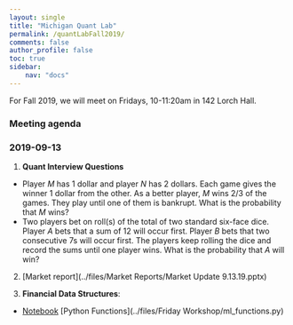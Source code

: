 ```yaml
---
layout: single
title: "Michigan Quant Lab"
permalink: /quantLabFall2019/
comments: false
author_profile: false
toc: true
sidebar:
    nav: "docs"
---
```

For Fall 2019, we will meet on Fridays, 10-11:20am in 142 Lorch Hall.

### Meeting agenda

### 2019-09-13
1. **Quant Interview Questions**
- Player *M* has 1 dollar and player *N* has 2 dollars. Each game gives the winner 1 dollar from the other. As a better player, *M* wins $2/3$ of the games. They play until one of them is bankrupt. What is the probability that *M* wins?
- Two players bet on roll(s) of the total of two standard six-face dice. Player *A* bets that a sum of 12 will occur first. Player *B* bets that two consecutive $7$s will occur first. The players keep rolling the dice and record the sums until one player wins. What is the probability that *A* will win?
 
2. [Market report](../files/Market Reports/Market Update 9.13.19.pptx)

3. **Financial Data Structures**:
  - [Notebook](https://nbviewer.jupyter.org/github/israeldi/quantlab/blob/master/files/Friday%20Workshop/2_financial_data_structures.ipynb) [Python Functions](../files/Friday Workshop/ml_functions.py)